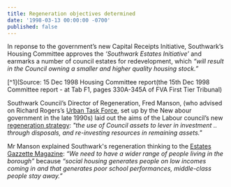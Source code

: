 ```yaml
---
title: Regeneration objectives determined
date: '1998-03-13 00:00:00 -0700'
published: false
---
```

In reponse to the government’s new Capital Receipts Initiative, Southwark’s Housing Committee approves the _‘Southwark Estates Initiative’_ and earmarks a number of council estates for redevelopment, which _“will result in the Council owning a smaller and higher quality housing stock.”_

[^1](Source: 15 Dec 1998 Housing Committee report(the 15th Dec 1998 Committee report - at Tab F1, pages 330A-345A of FVA First Tier Tribunal)

Southwark Council’s Director of Regeneration, Fred Manson, (who advised on Richard Rogers’s [Urban Task Force](http://image.guardian.co.uk/sys-files/Society/documents/2005/11/22/UTF_final_report.pdf), set up by the New abour government in the late 1990s) laid out the aims of the Labour council’s new [regeneration strategy](http://heygate.github.io/img/RegenerationStrategy.pdf): _"the use of Council assets to lever in investment .. through disposals, and re-investing resources in remaining assets."_

Mr Manson explained Southwark's regeneration thinking to the [Estates Gazzette Magazine](https://bit.ly/36OV20E): _“We need to have a wider range of people living in the borough”_ because _“social housing generates people on low incomes coming in and that generates poor school performances, middle-class people stay away.”_ 


